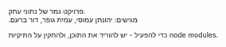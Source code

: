 פרויקט גמר של נתוני עתק.<br>
.מגישים: יהונתן עמוסי, עמית גופר, דור ברעם

כדי להפעיל - יש להוריד את התוכן, ולהתקין על התיקיות node modules.
